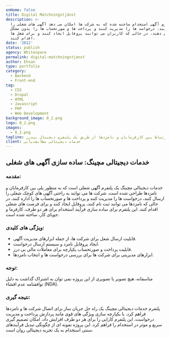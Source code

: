 ```yaml
---
onHome: false
title: Digital Matchningstjänst
description: >-
  یک پلتفرم آگهی استخدام ساخته شده که به شرکت ها امکان می دهد آگهی های شغلی را
  ارسال کنند، درخواست ها را مدیریت کنند و پرداخت ها و صورتحساب ها را بدون مشکل
  انجام دهند، در حالی که کاربران می توانند پروفایل ایجاد کنند و برای شغل ها
  اقدام کنند.
date: '2012'
status: publish
agency: Whitespace
permalink: digital-matchningstjanst
author: Ehsan
type: portfolio
category:
  - Backend
  - Front-end
tag:
  - CSS
  - Drupal
  - HTML
  - Javascript
  - PHP
  - Web Development
background_image: 0_2.png
logo: 0_2.png
images:
  - 0_2.png
tagline: ارتباط بین کارفرمایان و نامزدها از طریق یک پلتفرم دیجیتال بی‌درز.
client: خدمات دیجیتالی مطابقت‌یابی
---
```

<h2>خدمات دیجیتالی مچینگ: ساده سازی آگهی های شغلی</h2>

<h3>مقدمه:</h3>
<p>
  خدمات دیجیتالی مچینگ یک پلتفرم آگهی شغلی است که به منظور پلی بین کارفرمایان و نامزدها طراحی شده است. شرکت ها می توانند به راحتی آگهی های کوچک شغلی را ارسال کنند، درخواست ها را مدیریت کنند و پرداخت ها و صورتحساب ها را اداره کنند، در حالی که نامزدها می توانند ثبت نام کنند، پروفایل ایجاد کنند و برای فرصت های شغلی اقدام کنند. این پلتفرم برای ساده سازی فرآیند استخدام برای هر دو طرف، کارفرما و جویای کار، ساخته شده است.
</p>

<h3>ویژگی های کلیدی:</h3>
<ul>
  <li>قابلیت ارسال شغل برای شرکت ها، از جمله ابزارهای مدیریت آگهی.</li>
  <li>ایجاد پروفایل نامزد و سیستم ارسال درخواست.</li>
  <li>قابلیت پرداخت و صورتحساب یکپارچه برای معاملات مالی بی درز.</li>
  <li>ابزارهای مدیریتی برای شرکت ها برای بررسی درخواست ها و انتخاب نامزدها.</li>
</ul>

<h3>توجه:</h3>
<p>
  متاسفانه، هیچ تصویر یا تصویری از این پروژه نمی توان به اشتراک گذاشت به دلیل توافقنامه عدم افشاء (NDA).
</p>

<h3>نتیجه گیری:</h3>
<p>
  پلتفرم خدمات دیجیتالی مچینگ یک راه حل جریان ساز برای اتصال شرکت ها و نامزدها فراهم کرد. با یکپارچه سازی ویژگی های قوی مانند پردازش پرداخت و مدیریت درخواست، این پلتفرم کارایی را برای هر دو طرف افزایش داد، امکان تصمیم گیری سریع و موثر در استخدام را فراهم کرد. این پروژه نمونه ای از چگونگی تبدیل فرآیندهای سنتی استخدام به یک تجربه دیجیتالی روان است.
</p>

